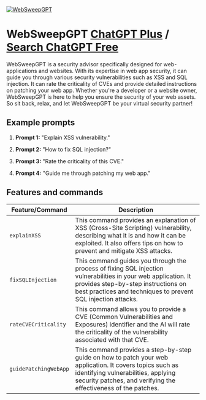 
[![WebSweepGPT](https://files.oaiusercontent.com/file-AVG079ePAgUAg7OJHo0LxC7V?se=2123-10-17T08%3A53%3A03Z&sp=r&sv=2021-08-06&sr=b&rscc=max-age%3D31536000%2C%20immutable&rscd=attachment%3B%20filename%3D9fec1544-065b-4e13-acea-be9a8a43da1f.png&sig=9L0tok8R2LlfD9N8zN9e/cruo6VDe5TmKw5O%2BriBgpk%3D)](https://chat.openai.com/g/g-yvIiLQIee-websweepgpt)

# WebSweepGPT [ChatGPT Plus](https://chat.openai.com/g/g-yvIiLQIee-websweepgpt) / [Search ChatGPT Free](https://gptcall.net/index.html#/?search=WebSweepGPT)

WebSweepGPT is a security advisor specifically designed for web-applications and websites. With its expertise in web app security, it can guide you through various security vulnerabilities such as XSS and SQL injection. It can rate the criticality of CVEs and provide detailed instructions on patching your web app. Whether you're a developer or a website owner, WebSweepGPT is here to help you ensure the security of your web assets. So sit back, relax, and let WebSweepGPT be your virtual security partner!

## Example prompts

1. **Prompt 1:** "Explain XSS vulnerability."

2. **Prompt 2:** "How to fix SQL injection?"

3. **Prompt 3:** "Rate the criticality of this CVE."

4. **Prompt 4:** "Guide me through patching my web app."

## Features and commands

| Feature/Command | Description |
| --- | --- |
| `explainXSS` | This command provides an explanation of XSS (Cross-Site Scripting) vulnerability, describing what it is and how it can be exploited. It also offers tips on how to prevent and mitigate XSS attacks. |
| `fixSQLInjection` | This command guides you through the process of fixing SQL injection vulnerabilities in your web application. It provides step-by-step instructions on best practices and techniques to prevent SQL injection attacks. |
| `rateCVECriticality` | This command allows you to provide a CVE (Common Vulnerabilities and Exposures) identifier and the AI will rate the criticality of the vulnerability associated with that CVE. |
| `guidePatchingWebApp` | This command provides a step-by-step guide on how to patch your web application. It covers topics such as identifying vulnerabilities, applying security patches, and verifying the effectiveness of the patches. |


